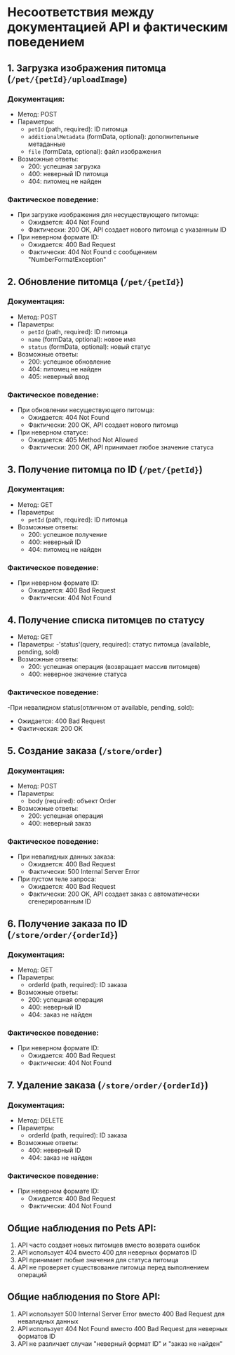 # Несоответствия между документацией API и фактическим поведением

## 1. Загрузка изображения питомца (`/pet/{petId}/uploadImage`)

### Документация:
- Метод: POST
- Параметры:
  - `petId` (path, required): ID питомца
  - `additionalMetadata` (formData, optional): дополнительные метаданные
  - `file` (formData, optional): файл изображения
- Возможные ответы:
  - 200: успешная загрузка
  - 400: неверный ID питомца
  - 404: питомец не найден

### Фактическое поведение:
- При загрузке изображения для несуществующего питомца:
  - Ожидается: 404 Not Found
  - Фактически: 200 OK, API создает нового питомца с указанным ID
- При неверном формате ID:
  - Ожидается: 400 Bad Request
  - Фактически: 404 Not Found с сообщением "NumberFormatException"

## 2. Обновление питомца (`/pet/{petId}`)

### Документация:
- Метод: POST
- Параметры:
  - `petId` (path, required): ID питомца
  - `name` (formData, optional): новое имя
  - `status` (formData, optional): новый статус
- Возможные ответы:
  - 200: успешное обновление
  - 404: питомец не найден
  - 405: неверный ввод

### Фактическое поведение:
- При обновлении несуществующего питомца:
  - Ожидается: 404 Not Found
  - Фактически: 200 OK, API создает нового питомца
- При неверном статусе:
  - Ожидается: 405 Method Not Allowed
  - Фактически: 200 OK, API принимает любое значение статуса

## 3. Получение питомца по ID (`/pet/{petId}`)

### Документация:
- Метод: GET
- Параметры:
  - `petId` (path, required): ID питомца
- Возможные ответы:
  - 200: успешное получение
  - 400: неверный ID
  - 404: питомец не найден

### Фактическое поведение:
- При неверном формате ID:
  - Ожидается: 400 Bad Request
  - Фактически: 404 Not Found

## 4. Получение списка питомцев по статусу
- Метод: GET
- Параметры:
  -'status'(query, required): статус питомца (available, pending, sold)
- Возможные ответы:
  - 200: успешная операция (возвращает массив питомцев)
  - 400: неверное значение статуса 

### Фактическое поведение:
-При невалидном status(отличном от available, pending, sold):
  - Ожидается: 400 Bad Request
  - Фактическая: 200 OK

## 5. Создание заказа (`/store/order`)

### Документация:
- Метод: POST
- Параметры:
  - body (required): объект Order
- Возможные ответы:
  - 200: успешная операция
  - 400: неверный заказ

### Фактическое поведение:
- При невалидных данных заказа:
  - Ожидается: 400 Bad Request
  - Фактически: 500 Internal Server Error
- При пустом теле запроса:
  - Ожидается: 400 Bad Request
  - Фактически: 200 OK, API создает заказ с автоматически сгенерированным ID

## 6. Получение заказа по ID (`/store/order/{orderId}`)

### Документация:
- Метод: GET
- Параметры:
  - orderId (path, required): ID заказа
- Возможные ответы:
  - 200: успешная операция
  - 400: неверный ID
  - 404: заказ не найден

### Фактическое поведение:
- При неверном формате ID:
  - Ожидается: 400 Bad Request
  - Фактически: 404 Not Found

## 7. Удаление заказа (`/store/order/{orderId}`)

### Документация:
- Метод: DELETE
- Параметры:
  - orderId (path, required): ID заказа
- Возможные ответы:
  - 400: неверный ID
  - 404: заказ не найден

### Фактическое поведение:
- При неверном формате ID:
  - Ожидается: 400 Bad Request
  - Фактически: 404 Not Found

## Общие наблюдения по Pets API:
1. API часто создает новых питомцев вместо возврата ошибок
2. API использует 404 вместо 400 для неверных форматов ID
3. API принимает любые значения для статуса питомца
4. API не проверяет существование питомца перед выполнением операций

## Общие наблюдения по Store API:
1. API использует 500 Internal Server Error вместо 400 Bad Request для невалидных данных
2. API использует 404 Not Found вместо 400 Bad Request для неверных форматов ID
3. API не различает случаи "неверный формат ID" и "заказ не найден" 